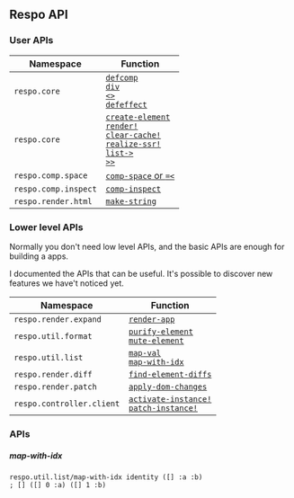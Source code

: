 ## Respo API

### User APIs

| Namespace            | Function                                                                                                                                                                                   |
| -------------------- | ------------------------------------------------------------------------------------------------------------------------------------------------------------------------------------------ |
| `respo.core`         | [`defcomp`](defcomp) <br/> [`div`](div) <br/> [`<>`](expand-tag) <br/> [`defeffect`](defeffect) <br/>                                                                                      |
| `respo.core`         | [`create-element`](create-element) <br/> [`render!`](render_) <br/> [`clear-cache!`](clear-cache_) <br/> [`realize-ssr!`](realize-ssr_) <br/> [`list->`](list-_) <br/> [`>>`](pick-states) |
| `respo.comp.space`   | [`comp-space` or `=<`](comp-space)                                                                                                                                                         |
| `respo.comp.inspect` | [`comp-inspect`](comp-inspect)                                                                                                                                                             |
| `respo.render.html`  | [`make-string`](make-string)                                                                                                                                                               |

### Lower level APIs

Normally you don't need low level APIs, and the basic APIs are enough for building a apps.

I documented the APIs that can be useful.
It's possible to discover new features we have't noticed yet.

| Namespace                 | Function                                                                              |
| ------------------------- | ------------------------------------------------------------------------------------- |
| `respo.render.expand`     | [`render-app`](render-app)                                                            |
| `respo.util.format`       | [`purify-element`](purify-element) <br/> [`mute-element`](mute-element)               |
| `respo.util.list`         | [`map-val`](#map-val) <br/> [`map-with-idx`](#map-with-idx)                           |
| `respo.render.diff`       | [`find-element-diffs`](find-element-diffs)                                            |
| `respo.render.patch`      | [`apply-dom-changes`](apply-dom-changes)                                              |
| `respo.controller.client` | [`activate-instance!`](activate-instance_) <br/> [`patch-instance!`](patch-instance_) |

### APIs

##### map-with-idx

```cirru
respo.util.list/map-with-idx identity ([] :a :b)
; [] ([] 0 :a) ([] 1 :b)
```
